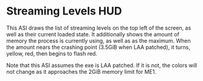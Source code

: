 # Streaming Levels HUD
This ASI draws the list of streaming levels on the top left of the screen, as well as their current loaded state. It additionally shows the amount of memory the process is currently using, as well as as the maximum. When the amount nears the crashing point (3.5GiB when LAA patched), it turns, yellow, red, then begins to flash red.

Note that this ASI assumes the exe is LAA patched. If it is not, the colors will not change as it approaches the 2GiB memory limit for ME1.

